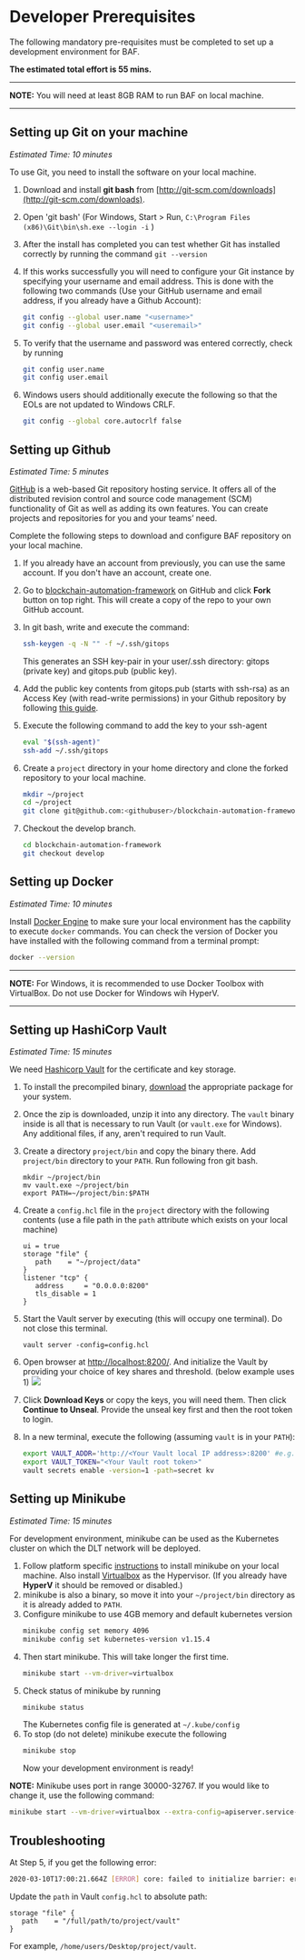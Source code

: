 # Developer Prerequisites

The following mandatory pre-requisites must be completed to set up a development environment for BAF.

**The estimated total effort is 55 mins.**

---

**NOTE:** You will need at least 8GB RAM to run BAF on local machine.

---

## Setting up Git on your machine

_Estimated Time: 10 minutes_

To use Git, you need to install the software on your local machine.

1. Download and install **git bash** from [http://git-scm.com/downloads](http://git-scm.com/downloads).
1. Open 'git bash' (For Windows, Start > Run, `C:\Program Files (x86)\Git\bin\sh.exe --login -i` )
1. After the install has completed you can test whether Git has installed correctly by running the command `git --version`
1. If this works successfully you will need to configure your Git instance by specifying your username and email address. This is done with the following two commands (Use your GitHub username and email address, if you already have a Github Account):
   ```bash
   git config --global user.name "<username>"
   git config --global user.email "<useremail>"
   ```
1. To verify that the username and password was entered correctly, check by running

   ```bash
   git config user.name
   git config user.email
   ```

1. Windows users should additionally execute the following so that the EOLs are not updated to Windows CRLF.

   ```bash
   git config --global core.autocrlf false
   ```

## Setting up Github

_Estimated Time: 5 minutes_

[GitHub](https://github.com/) is a web-based Git repository hosting service. It offers all of the distributed revision control and source code management (SCM) functionality of Git as well as adding its own features. You can create projects and repositories for you and your teams’ need.

Complete the following steps to download and configure BAF repository on your local machine.

1. If you already have an account from previously, you can use the same account. If you don't have an account, create one.
1. Go to [blockchain-automation-framework](https://github.com/hyperledger-labs/blockchain-automation-framework) on GitHub and click **Fork** button on top right. This will create a copy of the repo to your own GitHub account.
1. In git bash, write and execute the command:

   ```bash
   ssh-keygen -q -N "" -f ~/.ssh/gitops
   ```

   This generates an SSH key-pair in your user/.ssh directory: gitops (private key) and gitops.pub (public key).

1. Add the public key contents from gitops.pub (starts with ssh-rsa) as an Access Key (with read-write permissions) in your Github repository by following [this guide](https://help.github.com/en/github/authenticating-to-github/adding-a-new-ssh-key-to-your-github-account).
1. Execute the following command to add the key to your ssh-agent
   ```bash
   eval "$(ssh-agent)"
   ssh-add ~/.ssh/gitops
   ```
1. Create a `project` directory in your home directory and clone the forked repository to your local machine.
   ```bash
   mkdir ~/project
   cd ~/project
   git clone git@github.com:<githubuser>/blockchain-automation-framework.git
   ```
1. Checkout the develop branch.
   ```bash
   cd blockchain-automation-framework
   git checkout develop
   ```

## Setting up Docker

_Estimated Time: 10 minutes_

Install [Docker Engine](https://docs.docker.com/install/) to make sure your local environment has the capbility to execute `docker` commands.
You can check the version of Docker you have installed with the following
command from a terminal prompt:

```bash
docker --version
```

---

**NOTE:** For Windows, it is recommended to use Docker Toolbox with VirtualBox. Do not use Docker for Windows wih HyperV.

---

## Setting up HashiCorp Vault

_Estimated Time: 15 minutes_

We need [Hashicorp Vault](https://www.vaultproject.io/) for the certificate and key storage.

1. To install the precompiled binary, [download](https://www.vaultproject.io/downloads/) the appropriate package for your system.
1. Once the zip is downloaded, unzip it into any directory. The `vault` binary inside is all that is necessary to run Vault (or `vault.exe` for Windows). Any additional files, if any, aren't required to run Vault.

1. Create a directory `project/bin` and copy the binary there. Add `project/bin` directory to your `PATH`. Run following fron git bash.
   ```
   mkdir ~/project/bin
   mv vault.exe ~/project/bin
   export PATH=~/project/bin:$PATH
   ```
1. Create a `config.hcl` file in the `project` directory with the following contents (use a file path in the `path` attribute which exists on your local machine)
   ```
   ui = true
   storage "file" {
      path    = "~/project/data"
   }
   listener "tcp" {
      address     = "0.0.0.0:8200"
      tls_disable = 1
   }
   ```
1. Start the Vault server by executing (this will occupy one terminal). Do not close this terminal.
   ```
   vault server -config=config.hcl
   ```
1. Open browser at [http://localhost:8200/](http://localhost:8200/). And initialize the Vault by providing your choice of key shares and threshold. (below example uses 1)
   ![](./../_static/vault-init.png)
1. Click **Download Keys** or copy the keys, you will need them. Then click **Continue to Unseal**. Provide the unseal key first and then the root token to login.
1. In a new terminal, execute the following (assuming `vault` is in your `PATH`):
   ```bash
   export VAULT_ADDR='http://<Your Vault local IP address>:8200' #e.g. http://192.168.0.1:8200
   export VAULT_TOKEN="<Your Vault root token>"
   vault secrets enable -version=1 -path=secret kv
   ```

## Setting up Minikube

_Estimated Time: 15 minutes_

For development environment, minikube can be used as the Kubernetes cluster on which the DLT network will be deployed.

1. Follow platform specific [instructions](https://kubernetes.io/docs/tasks/tools/install-minikube/) to install minikube on your local machine. Also install [Virtualbox](https://www.virtualbox.org/wiki/Downloads) as the Hypervisor. (If you already have **HyperV** it should be removed or disabled.)
1. minikube is also a binary, so move it into your `~/project/bin` directory as it is already added to `PATH`.
1. Configure minikube to use 4GB memory and default kubernetes version
   ```bash
   minikube config set memory 4096
   minikube config set kubernetes-version v1.15.4
   ```
1. Then start minikube. This will take longer the first time.
   ```bash
   minikube start --vm-driver=virtualbox
   ```
1. Check status of minikube by running
   ```bash
   minikube status
   ```
   The Kubernetes config file is generated at `~/.kube/config`
1. To stop (do not delete) minikube execute the following
   ```bash
   minikube stop
   ```
   Now your development environment is ready!

**NOTE:** Minikube uses port in range 30000-32767. If you would like to change it, use the following command:

```bash
minikube start --vm-driver=virtualbox --extra-config=apiserver.service-node-port-range=15000-20000
```

## Troubleshooting

At Step 5, if you get the following error:

```bash
2020-03-10T17:00:21.664Z [ERROR] core: failed to initialize barrier: error="failed to persist keyring: mkdir /project: permission denied"
```

Update the `path` in Vault `config.hcl` to absolute path:

```
storage "file" {
   path    = "/full/path/to/project/vault"
}
```

For example, `/home/users/Desktop/project/vault`.
